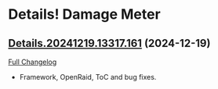 # Details! Damage Meter

## [Details.20241219.13317.161](https://github.com/Tercioo/Details-Damage-Meter/tree/Details.20241219.13317.161) (2024-12-19)
[Full Changelog](https://github.com/Tercioo/Details-Damage-Meter/compare/Details.20241204.13303.161...Details.20241219.13317.161) 

- Framework, OpenRaid, ToC and bug fixes.  
